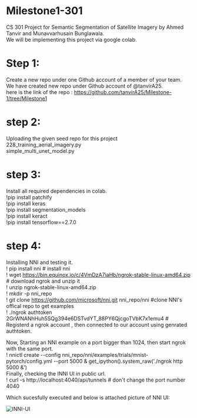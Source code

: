# Milestone1-301

CS 301 Project for Semantic Segmentation of Satellite Imagery by Ahmed Tanvir and Munavvarhusain Bunglawala.\
We will be implementing this project via google colab. 

# Step 1: 
Create a new repo under one Github account of a member of your team.\
We have created new repo under Github account of @tanvirA25.\
here is the link of the repo : https://github.com/tanvirA25/Milestone-1/tree/Milestone1

# step 2:
Uploading the given seed repo for this project\
228_training_aerial_imagery.py\
simple_multi_unet_model.py

# step 3:  
Install all required dependencies in colab.\
!pip install patchify \
!pip install keras \
!pip install segmentation_models \
!pip install keract \
!pip install tensorflow==2.7.0 

# step 4: 
Installing NNI and testing it. \
! pip install nni # install nni \
! wget https://bin.equinox.io/c/4VmDzA7iaHb/ngrok-stable-linux-amd64.zip    # download ngrok and unzip it \
! unzip ngrok-stable-linux-amd64.zip \
! mkdir -p nni_repo \
! git clone https://github.com/microsoft/nni.git nni_repo/nni  #clone NNI's offical repo to get examples  
! ./ngrok authtoken 2GrWNANhHuh5SQg394e6DSTvdYT_88PY6QjcgoTVbK7x1emu4   # Registerd a ngrok account , then connected to our account using genrated authtoken.

Now, Starting an NNI example on a port bigger than 1024, then start ngrok with the same port.\
! nnictl create --config nni_repo/nni/examples/trials/mnist-pytorch/config.yml --port 5000 & get_ipython().system_raw('./ngrok http 5000 &')\
Finally, checking the INNI UI in public url.\
! curl -s http://localhost:4040/api/tunnels # don't change the port number 4040

Which sucesfully executed and below is attached picture of NNI UI:

![INNI-UI](https://user-images.githubusercontent.com/113075133/198894843-c4c649de-a6a7-434d-8af8-c5ae8b6b72bd.png)

